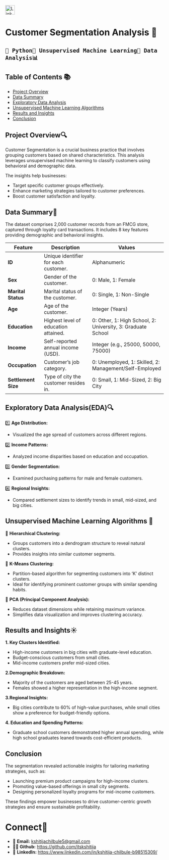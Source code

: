 <a href="https://www.linkedin.com/in/kshitija-chilbule-b98515309/" target="_blank">
  <img src="https://img.shields.io/badge/LinkedIn-Connect-blue?style=flat&logo=linkedin" alt="LinkedIn Badge" style="height: 30px; width: auto;">
</a>

# Customer Segmentation Analysis 🚀

## `🚀 Python🐍 Unsupervised Machine Learning🧠 Data Analysis📊`

## Table of Contents 📚
- [Project Overview](#project-overview)
- [Data Summary](#data-summary)
- [Exploratory Data Analysis](#exploratory-data-analysis)
- [Unsupervised Machine Learning Algorithms](#unsupervised-machine-learning-algorithms)
- [Results and Insights](#results-and-insights)
- [Conclusion](#conclusion)

## Project Overview🔍
Customer Segmentation is a crucial business practice that involves grouping customers based on shared characteristics. This analysis leverages unsupervised machine learning to classify customers using behavioral and demographic data.

The insights help businesses:

- Target specific customer groups effectively.
- Enhance marketing strategies tailored to customer preferences.
- Boost customer satisfaction and loyalty.

## Data Summary📂
The dataset comprises 2,000 customer records from an FMCG store, captured through loyalty card transactions. It includes 8 key features providing demographic and behavioral insights.

| **Feature**         | **Description**                                                                                          | **Values**                              |  
|----------------------|----------------------------------------------------------------------------------------------------------|-----------------------------------------|  
| **ID**              | Unique identifier for each customer.                                                                     | Alphanumeric                           |  
| **Sex**             | Gender of the customer.                                                                                  | 0: Male, 1: Female                     |  
| **Marital Status**  | Marital status of the customer.                                                                          | 0: Single, 1: Non-Single               |  
| **Age**             | Age of the customer.                                                                                     | Integer (Years)                        |  
| **Education**       | Highest level of education attained.                                                                     | 0: Other, 1: High School, 2: University, 3: Graduate School |  
| **Income**          | Self-reported annual income (USD).                                                                       | Integer (e.g., 25000, 50000, 75000)    |  
| **Occupation**      | Customer’s job category.                                                                                 | 0: Unemployed, 1: Skilled, 2: Management/Self-Employed |  
| **Settlement Size** | Type of city the customer resides in.                                                                    | 0: Small, 1: Mid-Sized, 2: Big City

## Exploratory Data Analysis(EDA)🔍
1️⃣ <b>Age Distribution:</b>
- Visualized the age spread of customers across different regions.

2️⃣ <b>Income Patterns:</b>
- Analyzed income disparities based on education and occupation.

3️⃣ <b>Gender Segmentation:</b>
- Examined purchasing patterns for male and female customers.

4️⃣ <b>Regional Insights:</b>
- Compared settlement sizes to identify trends in small, mid-sized, and big cities.

## Unsupervised Machine Learning Algorithms 🤖
🔹 <b>Hierarchical Clustering:</b>
- Groups customers into a dendrogram structure to reveal natural clusters.
- Provides insights into similar customer segments.

🔹 <b>K-Means Clustering:</b>
- Partition-based algorithm for segmenting customers into ‘K’ distinct clusters.
- Ideal for identifying prominent customer groups with similar spending habits.

🔹 <b>PCA (Principal Component Analysis):</b>
- Reduces dataset dimensions while retaining maximum variance.
- Simplifies data visualization and improves clustering accuracy.

## Results and Insights☀️
<b>1. Key Clusters Identified:</b>
- High-income customers in big cities with graduate-level education.
- Budget-conscious customers from small cities.
- Mid-income customers prefer mid-sized cities.

<b>2.Demographic Breakdown:</b>
- Majority of the customers are aged between 25-45 years.
- Females showed a higher representation in the high-income segment.

<b>3.Regional Insights:</b>
- Big cities contribute to 60% of high-value purchases, while small cities show a preference for budget-friendly options.

<b>4. Education and Spending Patterns:</b>
- Graduate school customers demonstrated higher annual spending, while high school graduates leaned towards cost-efficient products.

## Conclusion
The segmentation revealed actionable insights for tailoring marketing strategies, such as:

- Launching premium product campaigns for high-income clusters.
- Promoting value-based offerings in small city segments.
- Designing personalized loyalty programs for mid-income customers.

These findings empower businesses to drive customer-centric growth strategies and ensure sustainable profitability.

# Connect🤝
- 📩 <b>Email:</b> kshitijachilbule5@gmail.com
- 👩‍💻 <b>Github:</b> https://github.com/itskshitija
- 📶 <b>LinkedIn:</b> https://www.linkedin.com/in/kshitija-chilbule-b98515309/

